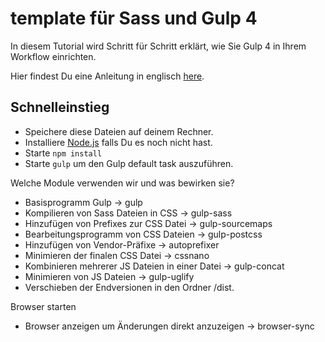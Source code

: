 # template für Sass und Gulp 4

In diesem Tutorial wird Schritt für Schritt erklärt, wie Sie Gulp 4 in Ihrem Workflow einrichten.

Hier findest Du eine Anleitung in englisch [here](https://coder-coder.com/gulp-4-walk-through).

## Schnelleinstieg

* Speichere diese Dateien auf deinem Rechner.
* Installiere [Node.js](https://nodejs.org/de/) falls Du es noch nicht hast.
* Starte `npm install`
* Starte `gulp` um den Gulp default task auszuführen.

Welche Module verwenden wir und was bewirken sie?

* Basisprogramm Gulp -> gulp
* Kompilieren von Sass Dateien in CSS -> gulp-sass
* Hinzufügen von Prefixes zur CSS Datei -> gulp-sourcemaps
* Bearbeitungsprogramm von CSS Dateien -> gulp-postcss
* Hinzufügen von Vendor-Präfixe -> autoprefixer
* Minimieren der finalen CSS Datei -> cssnano
* Kombinieren mehrerer JS Dateien in einer Datei -> gulp-concat
* Minimieren von JS Dateien -> gulp-uglify
* Verschieben der Endversionen in den Ordner /dist.

Browser starten
* Browser anzeigen um Änderungen direkt anzuzeigen -> browser-sync

 
